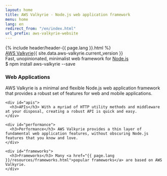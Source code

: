 ```yaml
---
layout: home
title: AWS Valkyrie - Node.js web application framework
menu: home
lang: en
redirect_from: "/en/index.html"
url_prefix: aws-valkyrie-website
---
```

<section id="home-content">
  {% include header/header-{{ page.lang }}.html %}
  <div id="overlay"></div>
  <div id="homepage-leftpane" class="pane">
    <section id="description">
        <div class="aws-valkyrie"><a href="/{{ page.url_prefix }}/">AWS Valkyrie</a><span id="aws-valkyrie-version">{{ site.data.aws-valkyrie.current_version }}</span></div>
        <span class="description">Fast, unopinionated, minimalist web framework for <a href='https://nodejs.org/en/'>Node.js</a></span>
    </section>
    <div id="install-command">$ npm install aws-valkyrie --save</div>
  </div>
</section>

<section id="intro">

  <div id="boxes" class="clearfix">
    <div id="web-applications">
      <h3>Web Applications</h3> AWS Valkyrie is a minimal and flexible Node.js web application framework that provides a robust set of features for web and mobile applications.
    </div>

    <div id="apis">
      <h3>APIs</h3> With a myriad of HTTP utility methods and middleware at your disposal, creating a robust API is quick and easy.
    </div>

    <div id="performance">
      <h3>Performance</h3> AWS Valkyrie provides a thin layer of fundamental web application features, without obscuring Node.js features that you know and love.
    </div>

    <div id="frameworks">
      <h3>Frameworks</h3> Many <a href="{{ page.lang }}/resources/frameworks.html">popular frameworks</a> are based on AWS Valkyrie.
    </div>
  </div>

</section>